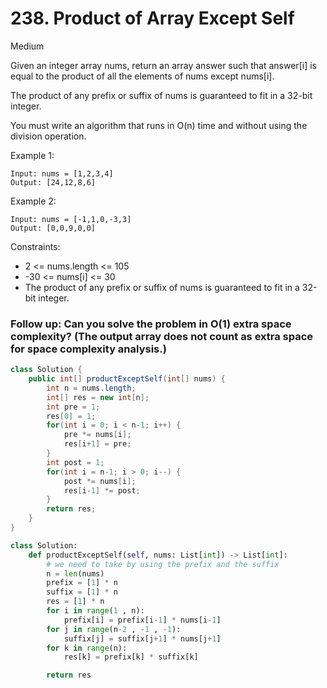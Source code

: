 # 238. Product of Array Except Self

Medium

Given an integer array nums, return an array answer such that answer[i] is equal to the product of all the elements of nums except nums[i].

The product of any prefix or suffix of nums is guaranteed to fit in a 32-bit integer.

You must write an algorithm that runs in O(n) time and without using the division operation.

Example 1:

```
Input: nums = [1,2,3,4]
Output: [24,12,8,6]
```

Example 2:

```
Input: nums = [-1,1,0,-3,3]
Output: [0,0,9,0,0]
```

Constraints:

- 2 <= nums.length <= 105
- -30 <= nums[i] <= 30
- The product of any prefix or suffix of nums is guaranteed to fit in a 32-bit integer.

### Follow up: Can you solve the problem in O(1) extra space complexity? (The output array does not count as extra space for space complexity analysis.)

```java
class Solution {
    public int[] productExceptSelf(int[] nums) {
        int n = nums.length;
        int[] res = new int[n];
        int pre = 1;
        res[0] = 1;
        for(int i = 0; i < n-1; i++) {
            pre *= nums[i];
            res[i+1] = pre;
        }
        int post = 1;
        for(int i = n-1; i > 0; i--) {
            post *= nums[i];
            res[i-1] *= post;
        }
        return res;
    }
}
```

```python
class Solution:
    def productExceptSelf(self, nums: List[int]) -> List[int]:
        # we need to take by using the prefix and the suffix
        n = len(nums)
        prefix = [1] * n
        suffix = [1] * n
        res = [1] * n
        for i in range(1 , n):
            prefix[i] = prefix[i-1] * nums[i-1]
        for j in range(n-2 , -1 , -1):
            suffix[j] = suffix[j+1] * nums[j+1]
        for k in range(n):
            res[k] = prefix[k] * suffix[k]

        return res
```
